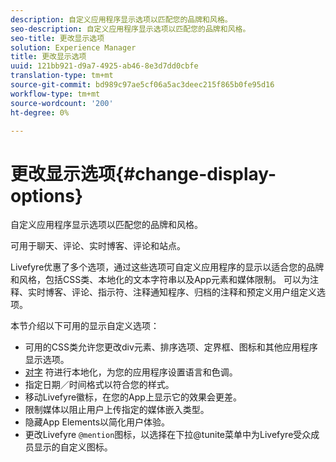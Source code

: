 ```yaml
---
description: 自定义应用程序显示选项以匹配您的品牌和风格。
seo-description: 自定义应用程序显示选项以匹配您的品牌和风格。
seo-title: 更改显示选项
solution: Experience Manager
title: 更改显示选项
uuid: 121bb921-d9a7-4925-ab46-8e3d7dd0cbfe
translation-type: tm+mt
source-git-commit: bd989c97ae5cf06a5ac3deec215f865b0fe95d16
workflow-type: tm+mt
source-wordcount: '200'
ht-degree: 0%

---
```



# 更改显示选项{#change-display-options}

自定义应用程序显示选项以匹配您的品牌和风格。

可用于聊天、评论、实时博客、评论和站点。

Livefyre优惠了多个选项，通过这些选项可自定义应用程序的显示以适合您的品牌和风格，包括CSS类、本地化的文本字符串以及App元素和媒体限制。 可以为注释、实时博客、评论、指示符、注释通知程序、归档的注释和预定义用户组定义选项。

本节介绍以下可用的显示自定义选项：

* 可用的CSS类允许您更改div元素、排序选项、定界框、图标和其他应用程序显示选项。
* [对字](/help/using/c-settings-other/c-translation-sets/c-localize-strings.md) 符进行本地化，为您的应用程序设置语言和色调。
* 指定日期／时间格式以符合您的样式。
* 移动Livefyre徽标，在您的App上显示它的效果会更差。
* 限制媒体以阻止用户上传指定的媒体嵌入类型。
* 隐藏App Elements以简化用户体验。
* 更改Livefyre `@mention`图标，以选择在下拉@tunite菜单中为Livefyre受众成员显示的自定义图标。

